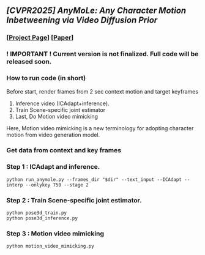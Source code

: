 ## ___***[CVPR2025] AnyMoLe: Any Character Motion Inbetweening via Video Diffusion Prior***___
<!-- ![](./assets/logo_long.png#gh-light-mode-only){: width="50%"} -->
<!-- ![](./assets/logo_long_dark.png#gh-dark-mode-only=100x20) -->

###  [[Project Page](https://kwanyun.github.io/AnyMoLe_page/)] [[Paper](https://arxiv.org/abs/2503.08417)]


### ! IMPORTANT ! Current version is not finalized. Full code will be released soon.


### How to run code (in short)
Before start, render frames from 2 sec context motion and target keyframes
1. Inference video (ICAdapt+inference). 
2. Train Scene-specific joint estimator
3. Last, Do Motion video mimicking 


Here, Motion video mimicking is a new terminology for adopting character motion from video generation model.

### Get data from context and key frames


### Step 1 : ICAdapt and inference.
    python run_anymole.py --frames_dir "$dir" --text_input --ICAdapt --interp --onlykey 750 --stage 2

### Step 2 : Train Scene-specific joint estimator.
    python pose3d_train.py
    python pose3d_inference.py
    
### Step 3 : Motion video mimicking
    python motion_video_mimicking.py
